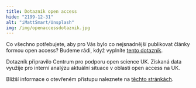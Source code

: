 ```yaml
---
title: Dotazník open access
hide: "2199-12-31"
alt: "iMattSmart/Unsplash"
img: /img/openaccessdotaznik.jpg
---
```


Co všechno potřebujete, aby pro Vás bylo co nejsnadnější publikovat články formou open access? Budeme rádi, když vyplníte [tento dotazník](https://forms.office.com/Pages/ResponsePage.aspx?id=2naS4DT5hkC_CIgWogQUonoGJG8tRmlEkAd4zWQwSllURVdUSDdUQVBROFM3NEtRRFlIRk1INU9JNi4u).

Dotazník připravilo Centrum pro podporu open science UK. Získaná data využije pro interní analýzu aktuální situace v oblasti open access na UK.

Bližší informace o otevřeném přístupu naleznete na [těchto stránkách](https://knihovna.cuni.cz/rozcestnik/open-access/).

